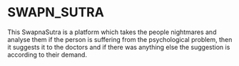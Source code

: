 # SWAPN_SUTRA
This SwapnaSutra is a platform which takes the people nightmares and analyse them if the person is suffering from the psychological problem, then it suggests it to the doctors and if there was anything else the suggestion is according to their demand.
